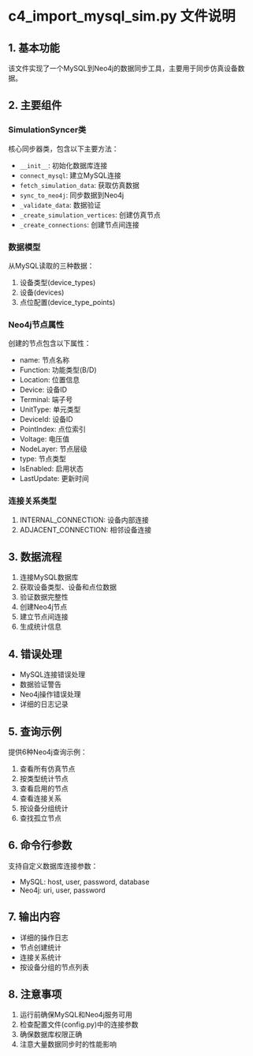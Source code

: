 # c4_import_mysql_sim.py 文件说明

## 1. 基本功能
该文件实现了一个MySQL到Neo4j的数据同步工具，主要用于同步仿真设备数据。

## 2. 主要组件

### SimulationSyncer类
核心同步器类，包含以下主要方法：
- `__init__`: 初始化数据库连接
- `connect_mysql`: 建立MySQL连接
- `fetch_simulation_data`: 获取仿真数据
- `sync_to_neo4j`: 同步数据到Neo4j
- `_validate_data`: 数据验证
- `_create_simulation_vertices`: 创建仿真节点
- `_create_connections`: 创建节点间连接

### 数据模型
从MySQL读取的三种数据：
1. 设备类型(device_types)
2. 设备(devices)
3. 点位配置(device_type_points)

### Neo4j节点属性
创建的节点包含以下属性：
- name: 节点名称
- Function: 功能类型(B/D)
- Location: 位置信息
- Device: 设备ID
- Terminal: 端子号
- UnitType: 单元类型
- DeviceId: 设备ID
- PointIndex: 点位索引
- Voltage: 电压值
- NodeLayer: 节点层级
- type: 节点类型
- IsEnabled: 启用状态
- LastUpdate: 更新时间

### 连接关系类型
1. INTERNAL_CONNECTION: 设备内部连接
2. ADJACENT_CONNECTION: 相邻设备连接

## 3. 数据流程
1. 连接MySQL数据库
2. 获取设备类型、设备和点位数据
3. 验证数据完整性
4. 创建Neo4j节点
5. 建立节点间连接
6. 生成统计信息

## 4. 错误处理
- MySQL连接错误处理
- 数据验证警告
- Neo4j操作错误处理
- 详细的日志记录

## 5. 查询示例
提供6种Neo4j查询示例：
1. 查看所有仿真节点
2. 按类型统计节点
3. 查看启用的节点
4. 查看连接关系
5. 按设备分组统计
6. 查找孤立节点

## 6. 命令行参数
支持自定义数据库连接参数：
- MySQL: host, user, password, database
- Neo4j: uri, user, password

## 7. 输出内容
- 详细的操作日志
- 节点创建统计
- 连接关系统计
- 按设备分组的节点列表

## 8. 注意事项
1. 运行前确保MySQL和Neo4j服务可用
2. 检查配置文件(config.py)中的连接参数
3. 确保数据库权限正确
4. 注意大量数据同步时的性能影响